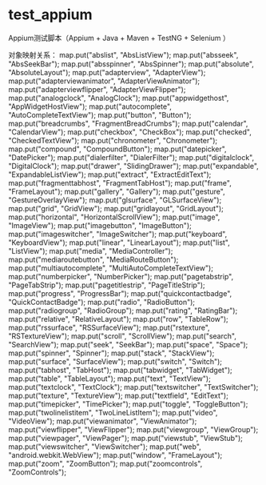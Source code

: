 test_appium
===========

Appium测试脚本（Appium + Java + Maven + TestNG + Selenium ）


对象映射关系：
    map.put("abslist", "AbsListView");
    map.put("absseek", "AbsSeekBar");
    map.put("absspinner", "AbsSpinner");
    map.put("absolute", "AbsoluteLayout");
    map.put("adapterview", "AdapterView");
    map.put("adapterviewanimator", "AdapterViewAnimator");
    map.put("adapterviewflipper", "AdapterViewFlipper");
    map.put("analogclock", "AnalogClock");
    map.put("appwidgethost", "AppWidgetHostView");
    map.put("autocomplete", "AutoCompleteTextView");
    map.put("button", "Button");
    map.put("breadcrumbs", "FragmentBreadCrumbs");
    map.put("calendar", "CalendarView");
    map.put("checkbox", "CheckBox");
    map.put("checked", "CheckedTextView");
    map.put("chronometer", "Chronometer");
    map.put("compound", "CompoundButton");
    map.put("datepicker", "DatePicker");
    map.put("dialerfilter", "DialerFilter");
    map.put("digitalclock", "DigitalClock");
    map.put("drawer", "SlidingDrawer");
    map.put("expandable", "ExpandableListView");
    map.put("extract", "ExtractEditText");
    map.put("fragmenttabhost", "FragmentTabHost");
    map.put("frame", "FrameLayout");
    map.put("gallery", "Gallery");
    map.put("gesture", "GestureOverlayView");
    map.put("glsurface", "GLSurfaceView");
    map.put("grid", "GridView");
    map.put("gridlayout", "GridLayout");
    map.put("horizontal", "HorizontalScrollView");
    map.put("image", "ImageView");
    map.put("imagebutton", "ImageButton");
    map.put("imageswitcher", "ImageSwitcher");
    map.put("keyboard", "KeyboardView");
    map.put("linear", "LinearLayout");
    map.put("list", "ListView");
    map.put("media", "MediaController");
    map.put("mediaroutebutton", "MediaRouteButton");
    map.put("multiautocomplete", "MultiAutoCompleteTextView");
    map.put("numberpicker", "NumberPicker");
    map.put("pagetabstrip", "PageTabStrip");
    map.put("pagetitlestrip", "PageTitleStrip");
    map.put("progress", "ProgressBar");
    map.put("quickcontactbadge", "QuickContactBadge");
    map.put("radio", "RadioButton");
    map.put("radiogroup", "RadioGroup");
    map.put("rating", "RatingBar");
    map.put("relative", "RelativeLayout");
    map.put("row", "TableRow");
    map.put("rssurface", "RSSurfaceView");
    map.put("rstexture", "RSTextureView");
    map.put("scroll", "ScrollView");
    map.put("search", "SearchView");
    map.put("seek", "SeekBar");
    map.put("space", "Space");
    map.put("spinner", "Spinner");
    map.put("stack", "StackView");
    map.put("surface", "SurfaceView");
    map.put("switch", "Switch");
    map.put("tabhost", "TabHost");
    map.put("tabwidget", "TabWidget");
    map.put("table", "TableLayout");
    map.put("text", "TextView");
    map.put("textclock", "TextClock");
    map.put("textswitcher", "TextSwitcher");
    map.put("texture", "TextureView");
    map.put("textfield", "EditText");
    map.put("timepicker", "TimePicker");
    map.put("toggle", "ToggleButton");
    map.put("twolinelistitem", "TwoLineListItem");
    map.put("video", "VideoView");
    map.put("viewanimator", "ViewAnimator");
    map.put("viewflipper", "ViewFlipper");
    map.put("viewgroup", "ViewGroup");
    map.put("viewpager", "ViewPager");
    map.put("viewstub", "ViewStub");
    map.put("viewswitcher", "ViewSwitcher");
    map.put("web", "android.webkit.WebView");
    map.put("window", "FrameLayout");
    map.put("zoom", "ZoomButton");
    map.put("zoomcontrols", "ZoomControls");

